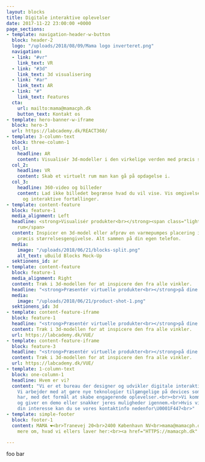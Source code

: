 ```yaml
---
layout: blocks
title: Digitale interaktive oplevelser
date: 2017-11-22 23:00:00 +0000
page_sections:
- template: navigation-header-w-button
  block: header-2
  logo: "/uploads/2018/08/09/Mama logo inverteret.png"
  navigation:
  - link: "#vr"
    link_text: VR
  - link: "#3d"
    link_text: 3d visualisering
  - link: "#ar"
    link_text: AR
  - link: "#"
    link_text: Features
  cta:
    url: mailto:mama@mamacph.dk
    button_text: Kontakt os
- template: hero-banner-w-iframe
  block: hero-3
  url: https://labcademy.dk/REACT360/
- template: 3-column-text
  block: three-column-1
  col_1:
    headline: AR
    content: Visualisér 3d-modeller i den virkelige verden med præcis størrelsesgengivelse.
  col_2:
    headline: VR
    content: Skab et virtuelt rum man kan gå på opdagelse i.
  col_3:
    headline: 360-video og billeder
    content: Lad ikke billedet begrænse hvad du vil vise. Vis omgivelser og skab indlevende
      og interaktive fortællinger.
- template: content-feature
  block: feature-1
  media_alignment: Left
  headline: <strong>Visualisér produkter<br></strong><span class="light">i et fysisk
    rum</span>
  content: Inspicer en 3d-model eller afprøv en varmepumpes placering i et rum med
    præcis størrelsesgengivelse. Alt sammen på din egen telefon.
  media:
    image: "/uploads/2018/06/21/blocks-split.png"
    alt_text: uBuild Blocks Mock-Up
  sektionens_id: ar
- template: content-feature
  block: feature-1
  media_alignment: Right
  content: Træk i 3d-modellen for at inspicere den fra alle vinkler.
  headline: "<strong>Præsentér virtuelle produkter<br></strong>på dine digitale platforme."
  media:
    image: "/uploads/2018/06/21/product-shot-1.png"
  sektionens_id: 3d
- template: content-feature-iframe
  block: feature-1
  headline: "<strong>Præsentér virtuelle produkter<br></strong>på dine digitale platforme."
  content: Træk i 3d-modellen for at inspicere den fra alle vinkler.
  url: https://labcademy.dk/VUE/
- template: content-feature-iframe
  block: feature-3
  headline: "<strong>Præsentér virtuelle produkter<br></strong>på dine digitale platforme."
  content: Træk i 3d-modellen for at inspicere den fra alle vinkler.
  url: https://labcademy.dk/VUE/
- template: 1-column-text
  block: one-column-1
  headline: Hvem er vi?
  content: "Vi er et bureau der designer og udvikler digitale interaktive oplevelser.
    Vi arbejder med at gøre nye teknologier tilgængelige på devices som brugerne allerede
    har, med det formål at skabe engagerende oplevelser.<br><br>Vi kommer gerne forbi
    og giver en demo eller snakker jeres muligheder igennem.<br>Hvis vi har vækket
    din interesse kan du se vores kontaktinfo nedenfor\U0001F447<br>"
- template: simple-footer
  block: footer-1
  content: MAMA ❤︎<br>Tranevej 20<br>2400 København NV<br>mama@mamacph.dk<br><br>Læs
    mere om, hvad vi ellers laver her:<br><a href="HTTPS://mamacph.dk" title="">MAMAcph.dk</a>

---
```

foo bar